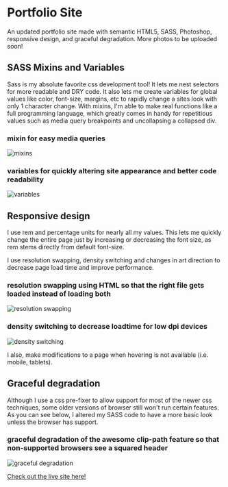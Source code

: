 # Portfolio Site

An updated portfolio site made with semantic HTML5, SASS, Photoshop, responsive design, and graceful degradation. More photos to be uploaded soon!

## SASS Mixins and Variables

Sass is my absolute favorite css development tool! It lets me nest selectors for more readable and DRY code. It also lets me create variables for global values like color, font-size, margins, etc to rapidly change a sites look with only 1 character change. With mixins, I'm able to make real functions like a full programming language, which greatly comes in handy for repetitious values such as media query breakpoints and uncollapsing a collapsed div.

### mixin for easy media queries
![mixins](https://farm2.staticflickr.com/1810/29631381348_0d91d9c7ce_b.jpg)

### variables for quickly altering site appearance and better code readability
![variables](https://farm2.staticflickr.com/1786/29631382378_5fe3ef8714_b.jpg)

## Responsive design

I use rem and percentage units for nearly all my values. This lets me quickly change the entire page just by increasing or decreasing the font size, as rem stems directly from default font-size.

I use resolution swapping, density switching and changes in art direction to decrease page load time and improve performance.

### resolution swapping using HTML so that the right file gets loaded instead of loading both
![resolution swapping](https://farm2.staticflickr.com/1804/43454848812_9f865008d9_b.jpg)

### density switching to decrease loadtime for low dpi devices
![density switching](https://farm2.staticflickr.com/1823/28616239357_d67f3d5528_b.jpg)



I also, make modifications to a page when hovering is not available (i.e. mobile, tablets).



## Graceful degradation

Although I use a css pre-fixer to allow support for most of the newer css techniques, some older versions of browser still won't run certain features. As you can see below, I altered my SASS code to have a more basic look unless the browser has support.

### graceful degradation of the awesome clip-path feature so that non-supported browsers see a squared header
![graceful degradation](https://farm2.staticflickr.com/1768/43454848902_4af59cd4eb_b.jpg)


[Check out the live site here!](http://www.kyleludlow.io)
